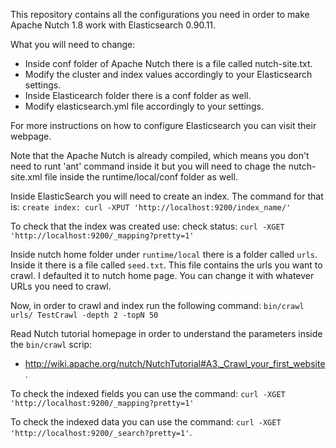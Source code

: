 This repository contains all the configurations you need in order to make Apache Nutch 1.8 work with Elasticsearch 0.90.11.

What you will need to change:
- Inside conf folder of Apache Nutch there is a file called nutch-site.txt. 
- Modify the cluster and index values accordingly to your Elasticsearch settings.
- Inside Elasticearch folder there is a conf folder as well. 
- Modify elasticsearch.yml file accordingly to your settings.

For more instructions on how to configure Elasticsearch you can visit their webpage.

Note that the Apache Nutch is already compiled, which means you don't need to runt 'ant' command inside it but you will need to chage the nutch-site.xml file inside the runtime/local/conf folder as well.

Inside ElasticSearch you will need to create an index. The command for that is: `create index: curl -XPUT 'http://localhost:9200/index_name/'`

To check that the index was created use: check status: `curl -XGET 'http://localhost:9200/_mapping?pretty=1'`

Inside nutch home folder under `runtime/local` there is a folder called `urls`. Inside it there is a file called `seed.txt`. This file contains the urls you want to crawl. I defaulted it to nutch home page. You can change it with whatever URLs you need to crawl.

Now, in order to crawl and index run the following command: `bin/crawl urls/ TestCrawl -depth 2 -topN 50`

Read Nutch tutorial homepage in order to understand the parameters inside the `bin/crawl` scrip: 
- http://wiki.apache.org/nutch/NutchTutorial#A3._Crawl_your_first_website.

To check the indexed fields you can use the command: `curl -XGET 'http://localhost:9200/_mapping?pretty=1'`

To check the indexed data you can use the command: `curl -XGET 'http://localhost:9200/_search?pretty=1'`.
